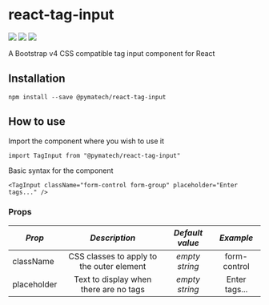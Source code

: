 # react-tag-input

![](https://img.shields.io/github/release/pymatech/react-tag-input.svg?style=plastic)
![](https://img.shields.io/npm/v/@pymatech/react-tag-input/latest.svg?style=plastic)
![](https://img.shields.io/github/license/pymatech/react-tag-input.svg?style=plastic)

A Bootstrap v4 CSS compatible tag input component for React

## Installation

`npm install --save @pymatech/react-tag-input`

## How to use

Import the component where you wish to use it

`import TagInput from "@pymatech/react-tag-input"`

Basic syntax for the component

`<TagInput className="form-control form-group" placeholder="Enter tags..." />`

### Props

| _Prop_      | _Description_                             | _Default value_   | _Example_       |
| ------      | :---------------------------------------: | :---------------: | :-------------: |
| className   | CSS classes to apply to the outer element |  *empty string*   | form-control    |
| placeholder | Text to display when there are no tags    |  *empty string*   | Enter tags...   |
